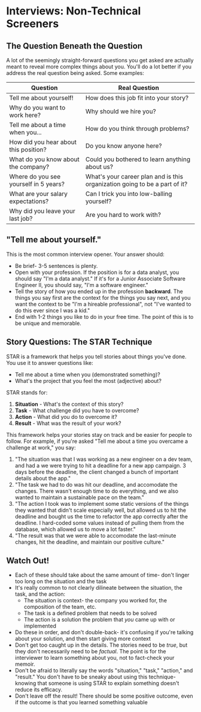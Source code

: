 # Interviews: Non-Technical Screeners

## The Question Beneath the Question

A lot of the seemingly straight-forward questions you get asked are actually meant to reveal more complex things about you. You'll do a lot better if you address the real question being asked. Some examples:

| Question                 | Real Question                 |
| ------------------------ | ----------------------------- |
| Tell me about yourself!  | How does this job fit into your story? |
| Why do you want to work here? | Why should we hire you? |
| Tell me about a time when you... | How do you think through problems? |
| How did you hear about this position? | Do you know anyone here? |
| What do you know about the company? | Could you bothered to learn anything about us? |
| Where do you see yourself in 5 years? | What's your career plan and is this organization going to be a part of it? |
| What are your salary expectations? | Can I trick you into low-balling yourself? |
| Why did you leave your last job? | Are you hard to work with? |

## "Tell me about yourself."

This is the most common interview opener. Your answer should:

* Be brief- 3-5 sentences is plenty.
* Open with your profession. If the position is for a data analyst, you should say "I'm a data analyst." If it's for a Junior Associate Software Engineer II, you should say, "I'm a software engineer."
* Tell the story of how you ended up in the profession **backward**. The things you say first are the context for the things you say next, and you want the context to be "I'm a hireable professional", not "I've wanted to do this ever since I was a kid."
* End with 1-2 things you like to do in your free time. The point of this is to be unique and memorable.

## Story Questions: The STAR Technique

STAR is a framework that helps you tell stories about things you've done. You use it to answer questions like:

* Tell me about a time when you (demonstrated something)?
* What's the project that you feel the most (adjective) about?

STAR stands for:

1. **Situation** - What's the context of this story?
2. **Task** - What challenge did you have to overcome?
3. **Action** - What did you do to overcome it?
4. **Result** - What was the result of your work?

This framework helps your stories stay on track and be easier for people to follow. For example, if you're asked "Tell me about a time you overcame a challenge at work," you say:

1. "The situation was that I was working as a new engineer on a dev team, and had a we were trying to hit a deadline for a new app campaign. 3 days before the deadline, the client changed a bunch of important details about the app."
2. "The task we had to do was hit our deadline, and accomodate the changes. There wasn't enough time to do everything, and we also wanted to maintain a sustainable pace on the team."
3. "The action I took was to implement some static versions of the things they wanted that didn't scale especially well, but allowed us to hit the deadline and bought us the time to refactor the app correctly after the deadline. I hard-coded some values instead of pulling them from the database, which allowed us to move a lot faster."
4. "The result was that we were able to accomodate the last-minute changes, hit the deadline, and maintain our positive culture."

## Watch Out!

* Each of these should take about the same amount of time- don't linger too long on the situation and the task
* It's really common to not clearly dilineate between the situation, the task, and the action:
    * The situation is context- the company you worked for, the composition of the team, etc.
    * The task is a defined problem that needs to be solved
    * The action is a solution the problem that *you* came up with or implemented
* Do these in order, and don't double-back- it's confusing if you're talking about your solution, and then start giving more context
* Don't get too caught up in the details. The stories need to be _true_, but they don't necessarily need to be _factual_. The point is for the interviewer to learn something about you, not to fact-check your memoir.
* Don't be afraid to literally say the words "situation," "task," "action," and "result." You don't have to be sneaky about using this technique- knowing that someone is using STAR to explain something doesn't reduce its efficacy.
* Don't leave off the result! There should be some positive outcome, even if the outcome is that you learned something valuable

